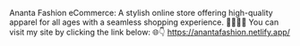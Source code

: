 Ananta Fashion eCommerce: A stylish online store offering high-quality apparel for all ages with a seamless shopping experience. 👗👔🛒✨
You can visit my site by clicking the link below: 🌐👇
https://anantafashion.netlify.app/
